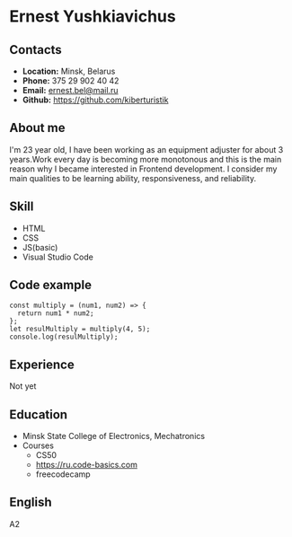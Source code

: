 
# Ernest Yushkiavichus

## Contacts
* **Location:** Minsk, Belarus
* **Phone:** 375 29 902 40 42
* **Email:** ernest.bel@mail.ru
* **Github:** https://github.com/kiberturistik
## About me
I'm 23 year old, I have been working as an equipment adjuster for about 3 years.Work every day is becoming more monotonous and this is the main reason why I became interested in Frontend development. 
I consider my main qualities to be learning ability, responsiveness, and reliability.
## Skill
* HTML
* CSS
* JS(basic)
* Visual Studio Code
## Code example
```
const multiply = (num1, num2) => {
  return num1 * num2;
};
let resulMultiply = multiply(4, 5);
console.log(resulMultiply);
```
## Experience
Not yet
## Education
* Minsk State College of Electronics, 
Mechatronics
* Courses
   - CS50
   - https://ru.code-basics.com
   - freecodecamp
 ## English
 A2
